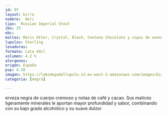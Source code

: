 ```yaml
---
id: 97
layout: birra
nombre:  Nori
tipo:  Russian Imperial Stout
ibu: 25  
ebc:
maltas: Maris Otter, Crystal, Black, Centeno Chocolate y copos de avena
lupulos: Sterling
levaduras: 
formato: Lata 44cl
volumen: 4.2 %
alergenos: 
origen: España
pvp: 4.20
imagen: https://labodegadellupulo.s3.eu-west-3.amazonaws.com/images/birras/nori.jpg
categoria: [negra]

---
```

erveza negra de cuerpo cremoso y notas de café y cacao. Sus matices ligeramente minerales le aportan mayor profundidad y sabor, combinando con su bajo grado alcohólico y su suave dulzor